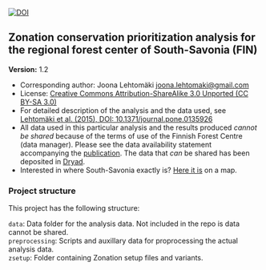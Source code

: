 [![DOI](https://zenodo.org/badge/doi/10.5281/zenodo.27240.svg)](http://dx.doi.org/10.5281/zenodo.27240)

## Zonation conservation prioritization analysis for the regional forest center of South-Savonia (FIN)

__Version:__ 1.2

* Corresponding author: Joona Lehtomäki <joona.lehtomaki@gmail.com>
* License: [Creative Commons Attribution-ShareAlike 3.0 Unported (CC BY-SA 3.0)
](http://creativecommons.org/licenses/by-sa/3.0/)
* For detailed description of the analysis and the data used, see [Lehtomäki et al. (2015), DOI: 10.1371/journal.pone.0135926](http://dx.doi.org/10.1371/journal.pone.0135926)  
* All data used in this particular analysis and the results  produced *cannot be shared* because of the terms of use 
of the Finnish Forest Centre (data manager). Please see the data availability statement accompanying
the [publication](http://dx.doi.org/10.1371/journal.pone.0135926). The data that *can*
be shared has been deposited in [Dryad](http://dx.doi.org/10.5061/dryad.d9p4v).
* Interested in where South-Savonia exactly is? [Here it is](https://github.com/jlehtoma/zsetup-esmk/blob/master/preprocessing/data/esmk-area.geojson) on a map.

### Project structure

This project has the following structure:

`data`: Data folder for the analysis data. Not included in the repo is data cannot be shared.  
`preprocessing`: Scripts and auxillary data for proprocessing the actual analysis data.  
`zsetup`: Folder containing Zonation setup files and variants.  
